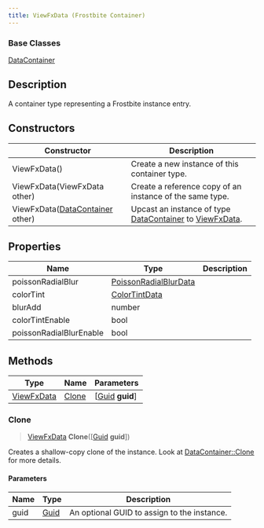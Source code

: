 ```yaml
---
title: ViewFxData (Frostbite Container)
---
```

### Base Classes

[DataContainer](/vext/ref/cls/shr/datacontainer)

## Description

A container type representing a Frostbite instance entry.

## Constructors

| Constructor                                                           | Description                                                                                                 |
| --------------------------------------------------------------------- | ----------------------------------------------------------------------------------------------------------- |
| ViewFxData()                                                          | Create a new instance of this container type.                                                               |
| ViewFxData(ViewFxData other)                                          | Create a reference copy of an instance of the same type.                                                    |
| ViewFxData([DataContainer](/vext/ref/cls/shr/datacontainer) other) | Upcast an instance of type [DataContainer](/vext/ref/cls/shr/datacontainer) to [ViewFxData](ViewFxData). |

## Properties

| Name                    | Type                                           | Description |
| ----------------------- | ---------------------------------------------- | ----------- |
| poissonRadialBlur       | [PoissonRadialBlurData](PoissonRadialBlurData) |             |
| colorTint               | [ColorTintData](ColorTintData)                 |             |
| blurAdd                 | number                                         |             |
| colorTintEnable         | bool                                           |             |
| poissonRadialBlurEnable | bool                                           |             |

## Methods

| Type                     | Name            | Parameters                                     |
| ------------------------ | --------------- | ---------------------------------------------- |
| [ViewFxData](ViewFxData) | [Clone](#clone) | \[[Guid](/vext/ref/cls/shr/guid) **guid**\] |

### Clone

> [ViewFxData](ViewFxData) **Clone**(\[[Guid](/vext/ref/cls/shr/guid) **guid**\])

Creates a shallow-copy clone of the instance. Look at [DataContainer::Clone](/vext/ref/cls/shr/datacontainer#clone) for more details.

#### Parameters

| Name | Type         | Description                                 |
| ---- | ------------ | ------------------------------------------- |
| guid | [Guid](Guid) | An optional GUID to assign to the instance. |
